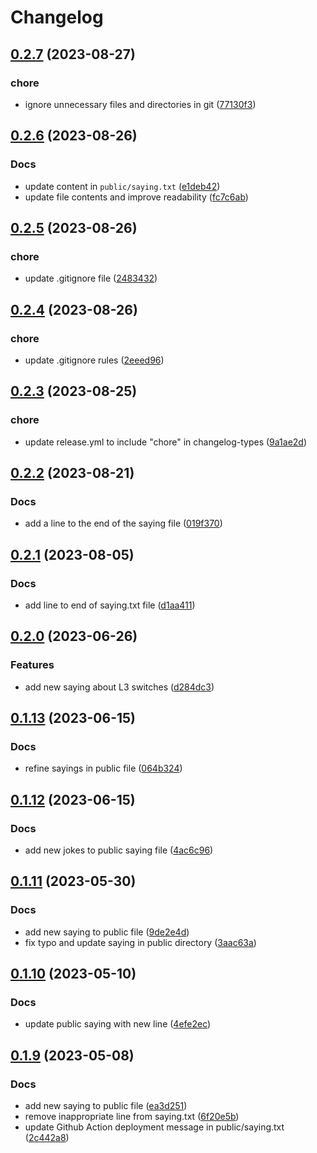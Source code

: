 # Changelog

## [0.2.7](https://github.com/cloverdefa/Whosis-Sayings/compare/v0.2.6...v0.2.7) (2023-08-27)


### chore

* ignore unnecessary files and directories in git ([77130f3](https://github.com/cloverdefa/Whosis-Sayings/commit/77130f3b68a1989f7465c3b458b673c611ee666f))

## [0.2.6](https://github.com/cloverdefa/Whosis-Sayings/compare/v0.2.5...v0.2.6) (2023-08-26)


### Docs

* update content in `public/saying.txt` ([e1deb42](https://github.com/cloverdefa/Whosis-Sayings/commit/e1deb4280d6e2790e9136b25e0f257333fccfdb0))
* update file contents and improve readability ([fc7c6ab](https://github.com/cloverdefa/Whosis-Sayings/commit/fc7c6ab24e3727976db3990c8a0ae18007039449))

## [0.2.5](https://github.com/cloverdefa/Whosis-Sayings/compare/v0.2.4...v0.2.5) (2023-08-26)


### chore

* update .gitignore file ([2483432](https://github.com/cloverdefa/Whosis-Sayings/commit/2483432960517fb3f39f12880f44d7db10f17e04))

## [0.2.4](https://github.com/cloverdefa/Whosis-Sayings/compare/v0.2.3...v0.2.4) (2023-08-26)


### chore

* update .gitignore rules ([2eeed96](https://github.com/cloverdefa/Whosis-Sayings/commit/2eeed96bf8c117a7270047873263b9393186e67e))

## [0.2.3](https://github.com/cloverdefa/Whosis-Sayings/compare/v0.2.2...v0.2.3) (2023-08-25)


### chore

* update release.yml to include "chore" in changelog-types ([9a1ae2d](https://github.com/cloverdefa/Whosis-Sayings/commit/9a1ae2d3f513a4b7462bbe73345ef23d3c0f800d))

## [0.2.2](https://github.com/cloverdefa/Whosis-Sayings/compare/v0.2.1...v0.2.2) (2023-08-21)


### Docs

* add a line to the end of the saying file ([019f370](https://github.com/cloverdefa/Whosis-Sayings/commit/019f3708c0ca18b5157a9a6710fba79b0efe7e7b))

## [0.2.1](https://github.com/cloverdefa/Whosis-Sayings/compare/v0.2.0...v0.2.1) (2023-08-05)


### Docs

* add line to end of saying.txt file ([d1aa411](https://github.com/cloverdefa/Whosis-Sayings/commit/d1aa4113c3ba0a34894f7b1bcdd1017ffcdc5032))

## [0.2.0](https://github.com/cloverdefa/Whosis-Sayings/compare/v0.1.13...v0.2.0) (2023-06-26)


### Features

* add new saying about L3 switches ([d284dc3](https://github.com/cloverdefa/Whosis-Sayings/commit/d284dc3bedd8e07fc43fd1078f393d28e7fcf38a))

## [0.1.13](https://github.com/cloverdefa/Whosis-Sayings/compare/v0.1.12...v0.1.13) (2023-06-15)


### Docs

* refine sayings in public file ([064b324](https://github.com/cloverdefa/Whosis-Sayings/commit/064b3240e8d7512daa79ae3edececa4af20b8dd9))

## [0.1.12](https://github.com/cloverdefa/Whosis-Sayings/compare/v0.1.11...v0.1.12) (2023-06-15)


### Docs

* add new jokes to public saying file ([4ac6c96](https://github.com/cloverdefa/Whosis-Sayings/commit/4ac6c969f183786752426b1e6d6d2a22d77b1ecc))

## [0.1.11](https://github.com/cloverdefa/Whosis-Sayings/compare/v0.1.10...v0.1.11) (2023-05-30)


### Docs

* add new saying to public file ([9de2e4d](https://github.com/cloverdefa/Whosis-Sayings/commit/9de2e4de00185164653541449e353ed2e2d33395))
* fix typo and update saying in public directory ([3aac63a](https://github.com/cloverdefa/Whosis-Sayings/commit/3aac63a8c04fa6bbae9c98210aed10d40b7d1db1))

## [0.1.10](https://github.com/cloverdefa/Whosis-Sayings/compare/v0.1.9...v0.1.10) (2023-05-10)


### Docs

* update public saying with new line ([4efe2ec](https://github.com/cloverdefa/Whosis-Sayings/commit/4efe2ec1b8f0e13464af6e6d8bb42cd4f8801ac6))

## [0.1.9](https://github.com/cloverdefa/Whosis-Sayings/compare/0.1.8...v0.1.9) (2023-05-08)


### Docs

* add new saying to public file ([ea3d251](https://github.com/cloverdefa/Whosis-Sayings/commit/ea3d2517b2ca7ee0a818f6f650b3ffe9208a44a2))
* remove inappropriate line from saying.txt ([6f20e5b](https://github.com/cloverdefa/Whosis-Sayings/commit/6f20e5bb1e8c15ddfa4f920f846cdceb72fe0721))
* update Github Action deployment message in public/saying.txt ([2c442a8](https://github.com/cloverdefa/Whosis-Sayings/commit/2c442a8f2f1374a1e5c6bb304ffd4e232dc40154))
